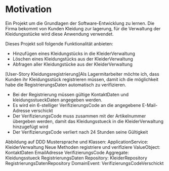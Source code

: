 # Motivation 
Ein Projekt um die Grundlagen der Software-Entwicklung zu lernen.
Die Firma bekommt von Kunden Kleidung zur lagerung, für die Verwaltung der Kleidungsstücke wird diese Anwendung verwendet. 

Dieses Projekt soll folgende Funktionalität anbieten:
- Hinzufügen eines Kleidungstücks in die KleiderVerwaltung
- Löschen eines Kleidungstücks aus der KleiderVerwaltung
- Abfragen aller Kleidungstücke aus der KleiderVerwaltung

[User-Story Kleidungsregistrierung]Als Lagermitarbeiter möchte ich, dass Kunden ihr Kleidungsstück registrieren müssen, damit ich die möglichkeit habe die RegistrierungsDaten automatisch zu verifizieren.
- Bei der Registrierung müssen gültige KontaktDaten und kleidungsstueckDaten angegeben werden.
- Es wird ein 6-stelliger VerifizierungsCode an die angegebene E-Mail-Adresse verschickt
- Der VerifizierungsCode muss zusammen mit der Artikelnummer übergeben werden, damit das Kleidungsstueck in die KleiderVerwaltung hinzugefügt wird
- Der VerifizierungsCode verliert nach 24 Stunden seine Gültigkeit

Abbildung auf DDD Mustersprache und Klassen:
ApplicationService: 
    KleiderVerwaltung
        Neue Methoden registriere und verifiziere
ValueObject:
    KontaktDaten
    EmailAdresse
    VerifizierungsCode
Aggregate:
    Kleidungsstueck
    RegistrierungsDaten
Repository:
    KleiderRepository
    RegistrierungsDatenRepository
DomainEvent:
    VerifizierungsCodeVerschickt
